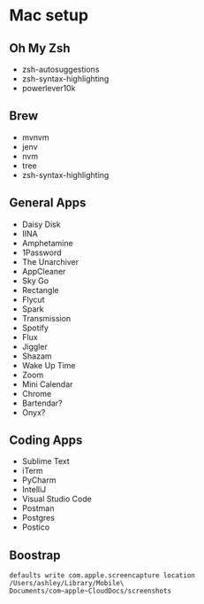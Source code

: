 # Mac setup

## Oh My Zsh
* zsh-autosuggestions
* zsh-syntax-highlighting
* powerlever10k

## Brew
* mvnvm
* jenv
* nvm
* tree
* zsh-syntax-highlighting

## General Apps
* Daisy Disk
* IINA
* Amphetamine
* 1Password
* The Unarchiver
* AppCleaner
* Sky Go
* Rectangle
* Flycut
* Spark
* Transmission
* Spotify
* Flux
* Jiggler
* Shazam
* Wake Up Time
* Zoom
* Mini Calendar
* Chrome
* Bartendar?
* Onyx?

## Coding Apps
* Sublime Text
* iTerm
* PyCharm
* IntelliJ
* Visual Studio Code
* Postman
* Postgres
* Postico

## Boostrap
`defaults write com.apple.screencapture location /Users/ashley/Library/Mobile\ Documents/com~apple~CloudDocs/screenshots`